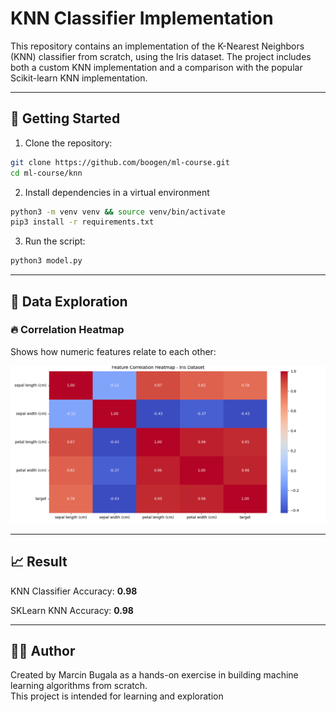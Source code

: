 # KNN Classifier Implementation

This repository contains an implementation of the K-Nearest Neighbors (KNN) classifier from scratch, using the Iris dataset. The project includes both a custom KNN implementation and a comparison with the popular Scikit-learn KNN implementation.

---

## 🚀 Getting Started

1. Clone the repository:
  ```bash
  git clone https://github.com/boogen/ml-course.git
  cd ml-course/knn
  ```


2. Install dependencies in a virtual environment
  ```bash
  python3 -m venv venv && source venv/bin/activate
  pip3 install -r requirements.txt
  ```
  
3. Run the script:
  ```bash
  python3 model.py
  ```
---

## 🧹 Data Exploration

### 🔥 Correlation Heatmap

Shows how numeric features relate to each other:

![Correlation Heatmap](plots/heatmap.png)

---

## 📈 Result

KNN Classifier Accuracy: **0.98**

SKLearn KNN Accuracy: **0.98**

---

## 🧑‍💻 Author

Created by Marcin Bugala as a hands-on exercise in building machine learning algorithms from scratch.  
This project is intended for learning and exploration
